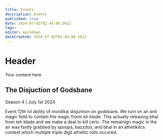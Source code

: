 ```yaml
---
title: Events
description: Events 
published: true
date: 2024-07-02T02:44:08.561Z
tags: 
editor: markdown
dateCreated: 2024-07-02T02:44:08.561Z
---
```


# Header
Your content here

## The Disjuction of Godsbane
Season 4 | July 1st 2024

Event 12th lvl ability of mordikai disjuntion on godsbane. We turn on an anti magic feild to contain the magic fromt eh blade. This actually releasing bhal from teh blade and we make a deal to kill ceric. The remainign magic in the air was fastly grabbed by spoops, bazzdos, and bhal in an athetlkitcs contest which multiple triple digit atheltic rolls occured.